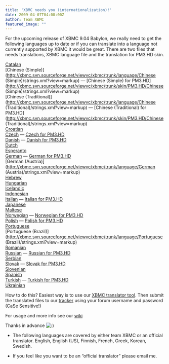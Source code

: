 ```yaml
---
title: 'XBMC needs you (internationalization)!'
date: 2009-04-07T04:00:00Z
author: Team XBMC
featured_image: ""
---
```

For the upcoming release of XBMC 9.04 Babylon, we really need to get the following languages up to date or if you can translate into a language not currently supported by XBMC it would be great. There are two files that needs translations, XBMC language file and the translation for PM3.HD skin.

 [Catalan](http://svn.code.sf.net/p/xbmc/svn/?view=markup)  
[Chinese (Simple)](http://xbmc.svn.sourceforge.net/viewvc/xbmc/trunk/language/Chinese (Simple)/strings.xml?view=markup) — [Chinese (Simple) for PM3.HD](http://xbmc.svn.sourceforge.net/viewvc/xbmc/trunk/skin/PM3.HD/Chinese (Simple)/strings.xml?view=markup)  
[Chinese (Traditional)](http://xbmc.svn.sourceforge.net/viewvc/xbmc/trunk/language/Chinese (Traditional)/strings.xml?view=markup) — [Chinese (Traditional) for PM3.HD](http://xbmc.svn.sourceforge.net/viewvc/xbmc/trunk/skin/PM3.HD/Chinese (Traditional)/strings.xml?view=markup)  
[Croatian](http://svn.code.sf.net/p/xbmc/svn/?view=markup)  
[Czech](http://svn.code.sf.net/p/xbmc/svn/?view=markup) — [Czech for PM3.HD](http://svn.code.sf.net/p/xbmc/svn/?view=markup)  
[Danish](http://svn.code.sf.net/p/xbmc/svn/?view=markup) — [Danish for PM3.HD](http://svn.code.sf.net/p/xbmc/svn/?view=markup)  
[Dutch](http://svn.code.sf.net/p/xbmc/svn/?view=markup)  
[Esperanto](http://svn.code.sf.net/p/xbmc/svn/?view=markup)  
[German](http://svn.code.sf.net/p/xbmc/svn/?view=markup) — [German for PM3.HD](http://svn.code.sf.net/p/xbmc/svn/?view=markup)  
[German (Austria)](http://xbmc.svn.sourceforge.net/viewvc/xbmc/trunk/language/German (Austria)/strings.xml?view=markup)  
[Hebrew](http://svn.code.sf.net/p/xbmc/svn/?view=markup)  
[Hungarian](http://svn.code.sf.net/p/xbmc/svn/?view=markup)  
[Icelandic](http://svn.code.sf.net/p/xbmc/svn/?view=markup)  
[Indonesian](http://svn.code.sf.net/p/xbmc/svn/?view=markup)  
[Italian](http://svn.code.sf.net/p/xbmc/svn/?view=markup) — [Italian for PM3.HD](http://svn.code.sf.net/p/xbmc/svn/?view=markup)  
[Japanese](http://svn.code.sf.net/p/xbmc/svn/?view=markup)  
[Maltese](http://svn.code.sf.net/p/xbmc/svn/?view=markup)  
[Norwegian](http://svn.code.sf.net/p/xbmc/svn/?view=markup) — [Norwegian for PM3.HD](http://svn.code.sf.net/p/xbmc/svn/?view=markup)  
[Polish](http://svn.code.sf.net/p/xbmc/svn/?view=markup) — [Polish for PM3.HD](http://svn.code.sf.net/p/xbmc/svn/?view=markup)  
[Portuguese](http://svn.code.sf.net/p/xbmc/svn/?view=markup)  
[Portuguese (Brazil)](http://xbmc.svn.sourceforge.net/viewvc/xbmc/trunk/language/Portuguese (Brazil)/strings.xml?view=markup)  
[Romanian](http://svn.code.sf.net/p/xbmc/svn/?view=markup)  
[Russian](http://svn.code.sf.net/p/xbmc/svn/?view=markup) — [Russian for PM3.HD](http://svn.code.sf.net/p/xbmc/svn/?view=markup)  
[Serbian](http://svn.code.sf.net/p/xbmc/svn/?view=markup)  
[Slovak](http://svn.code.sf.net/p/xbmc/svn/?view=markup) — [Slovak for PM3.HD](http://svn.code.sf.net/p/xbmc/svn/?view=markup)  
[Slovenian](http://svn.code.sf.net/p/xbmc/svn/?view=markup)  
[Spanish](http://svn.code.sf.net/p/xbmc/svn/?view=markup)  
[Turkish](http://svn.code.sf.net/p/xbmc/svn/?view=markup) — [Turkish for PM3.HD](http://svn.code.sf.net/p/xbmc/svn/?view=markup)  
[Ukrainian](http://svn.code.sf.net/p/xbmc/svn/?view=markup)

 How to do this? Easiest way is to use our [XBMC translator tool](https://sourceforge.net/projects/xbmc/files/). Then submit the translated files to our [tracker](http://trac.xbmc.org) using your forum username and password (CaSe Sensitive!)

 For usage and more info see our [wiki](https://kodi.wiki/?ns0=1&amp;amp;search=translator&amp;amp;searchx=Search)

 Thanks in advance ![:)](/sites/default/files/uploads/icon_smile.gif)

 * The following languages are covered by either team XBMC or an official translator. English, English (US), Finnish, French, Greek, Korean, Swedish.

 * If you feel like you want to be an “official translator” please email me.

 